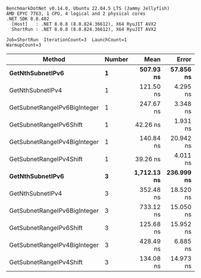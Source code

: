 ```

BenchmarkDotNet v0.14.0, Ubuntu 22.04.5 LTS (Jammy Jellyfish)
AMD EPYC 7763, 1 CPU, 4 logical and 2 physical cores
.NET SDK 8.0.402
  [Host]   : .NET 8.0.8 (8.0.824.36612), X64 RyuJIT AVX2
  ShortRun : .NET 8.0.8 (8.0.824.36612), X64 RyuJIT AVX2

Job=ShortRun  IterationCount=3  LaunchCount=1  
WarmupCount=3  

```
| Method                       | Number | Mean        | Error      | StdDev    | Min         | Max         | Gen0   | Allocated |
|----------------------------- |------- |------------:|-----------:|----------:|------------:|------------:|-------:|----------:|
| **GetNthSubnetIPv6**             | **1**      |   **507.93 ns** |  **57.856 ns** |  **3.171 ns** |   **504.31 ns** |   **510.22 ns** | **0.0076** |     **696 B** |
| GetNthSubnetIPv4             | 1      |   121.50 ns |   4.295 ns |  0.235 ns |   121.24 ns |   121.70 ns | 0.0019 |     160 B |
| GetSubnetRangeIPv6BigInteger | 1      |   247.67 ns |   3.348 ns |  0.184 ns |   247.54 ns |   247.88 ns | 0.0048 |     432 B |
| GetSubnetRangeIPv6Shift      | 1      |    42.26 ns |   1.931 ns |  0.106 ns |    42.15 ns |    42.36 ns | 0.0019 |     160 B |
| GetSubnetRangeIPv4BigInteger | 1      |   140.84 ns |  20.942 ns |  1.148 ns |   139.91 ns |   142.12 ns | 0.0024 |     208 B |
| GetSubnetRangeIPv4Shift      | 1      |    39.26 ns |   4.011 ns |  0.220 ns |    39.01 ns |    39.44 ns | 0.0021 |     176 B |
| **GetNthSubnetIPv6**             | **3**      | **1,712.13 ns** | **236.999 ns** | **12.991 ns** | **1,697.44 ns** | **1,722.09 ns** | **0.0248** |    **2168 B** |
| GetNthSubnetIPv4             | 3      |   352.48 ns |  18.520 ns |  1.015 ns |   351.55 ns |   353.56 ns | 0.0057 |     480 B |
| GetSubnetRangeIPv6BigInteger | 3      |   733.12 ns |  15.050 ns |  0.825 ns |   732.64 ns |   734.08 ns | 0.0153 |    1296 B |
| GetSubnetRangeIPv6Shift      | 3      |   125.68 ns |  15.952 ns |  0.874 ns |   124.87 ns |   126.61 ns | 0.0057 |     480 B |
| GetSubnetRangeIPv4BigInteger | 3      |   428.49 ns |   6.885 ns |  0.377 ns |   428.09 ns |   428.84 ns | 0.0072 |     624 B |
| GetSubnetRangeIPv4Shift      | 3      |   134.08 ns |  14.973 ns |  0.821 ns |   133.38 ns |   134.98 ns | 0.0062 |     528 B |
